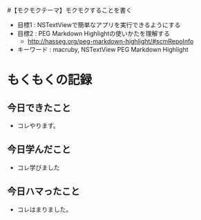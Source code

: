 #【モクモクテーマ】モクモクすることを書く

* 目標1 : NSTextViewで簡単なアプリを実行できるようにする
* 目標2 : PEG Markdown Highlightの使いかたを理解する
  * http://hasseg.org/peg-markdown-highlight/#scmRepoInfo 
* キーワード : macruby, NSTextView PEG Markdown Highlight

# もくもくの記録
## 今日できたこと
* コレやります。

## 今日学んだこと
* コレ学びました

## 今日ハマったこと
* コレはまりました。
